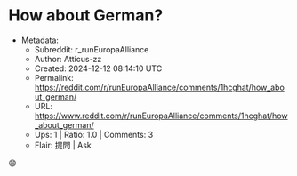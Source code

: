 # How about German? 

- Metadata:
  - Subreddit: r_runEuropaAlliance
  - Author: Atticus-zz
  - Created: 2024-12-12 08:14:10 UTC
  - Permalink: https://reddit.com/r/runEuropaAlliance/comments/1hcghat/how_about_german/
  - URL: https://www.reddit.com/r/runEuropaAlliance/comments/1hcghat/how_about_german/
  - Ups: 1 | Ratio: 1.0 | Comments: 3
  - Flair: 提問 | Ask


😄

